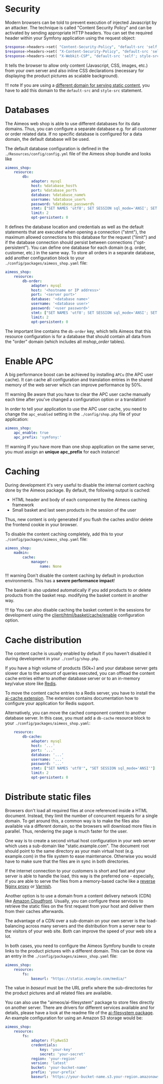# Security

Modern browsers can be told to prevent execution of injected Javascript by an attacker. The technique is called "Content Security Policy" and can be activated by sending appropriate HTTP headers. You can set the required header within your Symfony application using the request object:

```php
$response->headers->set( "Content-Security-Policy", "default-src 'self'; style-src 'self' 'unsafe-inline'";
$response->headers->set( "X-Content-Security-Policy", "default-src 'self'; style-src 'self' 'unsafe-inline'";
$response->headers->set( "X-Webkit-CSP", "default-src 'self'; style-src 'self' 'unsafe-inline'";
```

It tells the browser to allow only content (Javascript, CSS, images, etc.) from your own server and also inline CSS declarations (necessary for displaying the product pictures as scalable background).

!!! note
    If you are using a [different domain for serving static content](#distribute-static-files), you have to add this domain to the `default-src` and `style-src` statement.

# Databases

The Aimeos web shop is able to use different databases for its data domains. Thus, you can configure a separate database e.g. for all customer or order related data. If no specific database is configured for a data domain, the default database will be used.

The default database configuration is defined in the `./Resources/config/config.yml` file of the Aimeos shop bundle and looks like

```yaml
aimeos_shop:
    resource:
        db:
            adapter: mysql
            host: %database_host%
            port: %database_port%
            database: %database_name%
            username: %database_user%
            password: %database_password%
            stmt: ["SET NAMES 'utf8'; SET SESSION sql_mode='ANSI'; SET SESSION sort_buffer_size=2097144; SET SESSION TRANSACTION ISOLATION LEVEL READ COMMITTED;"]
            limit: 2
            opt-persistent: 0
```

It defines the database location and credentials as well as the default statements that are executed when opening a connection ("stmt"), the maximum allowed connections to this database for the request ("limit") and if the database connection should persist between connections ("opt-persistent"). You can define one database for each domain (e.g. order, customer, etc.) in the same way. To store all orders in a separate database, add another configuration block to your `./config/packages/aimeos_shop.yaml` file:

```yaml
aimeos_shop:
    resource:
        db-order:
            adapter: mysql
            host: '<hostname or IP address>'
            port: '<server port>'
            database: '<database name>'
            username: '<database user>'
            password: '<user password>'
            stmt: ["SET NAMES 'utf8'; SET SESSION sql_mode='ANSI'; SET SESSION sort_buffer_size=2097144; SET SESSION TRANSACTION ISOLATION LEVEL READ COMMITTED;"]
            limit: 2
            opt-persistent: 0
```

The important line contains the `db-order` key, which tells Aimeos that this resource configuration is for a database that should contain all data from the "order" domain (which includes all *mshop_order* tables).

# Enable APC

A big performance boost can be achieved by installing `APCu` (the APC user cache). It can cache all configuration and translation entries in the shared memory of the web server which can improve performance by 50%.

!!! warning
    Be aware that you have to clear the APC user cache manually each time after you've changed a configuration option or a translation!

In order to tell your application to use the APC user cache, you need to change the `apc_enabled` setting in the `./config/shop.php` file of your application:

```yaml
aimeos_shop:
    apc_enable: true
    apc_prefix: 'symfony:'
```

!!! warning
    If you have more than one shop application on the same server, you must assign an **unique apc_prefix** for each instance!

# Caching

During development it's very useful to disable the internal content caching done by the Aimeos package. By default, the following output is cached:

* HTML header and body of each component by the Aimeos caching framework
* Small basket and last seen products in the session of the user

Thus, new content is only generated if you flush the caches and/or delete the frontend cookie in your browser.

To disable the content caching completely, add this to your `./config/packages/aimeos_shop.yaml` file:

```yaml
aimeos_shop:
    madmin:
        cache:
            manager:
                name: None
```

!!! warning
    Don't disable the content caching by default in production environments. This has a **severe performance impact**!

The basket is also updated automatically if you add products to or delete products from the basket resp. modifying the basket content in another way.

!!! tip
    You can also disable caching the basket content in the sessions for development using the [client/html/basket/cache/enable](../config/client-html/basket-cache#enable) configuration option.

# Cache distribution

The content cache is usually enabled by default if you haven't disabled it during development in your `./config/shop.php`.

If you have a high volume of products (50k+) and your database server gets slower due to the amount of queries executed, you can offload the content cache entries either to another database server or to an in-memory key/value store like [Redis](https://redis.io/).

To move the content cache entries to a Redis server, you have to install the [ai-cache extension](https://github.com/aimeos/ai-cache). The extension contains documentation how to configure your application for Redis support.

Alternatively, you can move the cached component content to another database server.  In this case, you must add a `db-cache` resource block to your `./config/packages/aimeos_shop.yaml`:

```yaml
    resource:
        db-cache:
            adapter: mysql
            host: '...'
            port: '...'
            database: '...'
            username: '...'
            password: '...'
            stmt: ["SET NAMES 'utf8'", "SET SESSION sql_mode='ANSI'"]
            limit: 2
            opt-persistent: 0
```

# Distribute static files

Browsers don't load all required files at once referenced inside a HTML document. Instead, they limit the number of concurrent requests for a single domain. To get around this, a common way is to make the files also available via a different domain, so the browsers will download more files in parallel. Thus, rendering the page is much faster for the user.

One way is to create a second virtual host configuration in your web server which uses a sub-domain like "static.example.com". The document root should point to the same directory as your main virtual host (e.g. example.com) in the file system to ease maintenance. Otherwise you would have to make sure that the files are in sync in both directories.

If the internet connection to your customers is short and fast and your server is able to handle the load, this way is the preferred one - especially, if you are able to serve the files from a memory-based cache like a [reverse Nginx proxy](https://docs.nginx.com/nginx/admin-guide/web-server/reverse-proxy/) or [Varnish](https://www.varnish-cache.org/).

Another option is to use a domain from a content delivery network (CDN) like [Amazon Cloudfront](https://aws.amazon.com/cloudfront/). Usually, you can configure these services to retrieve the static files on the first request from your host and deliver them from their caches afterwards.

The advantage of a CDN over a sub-domain on your own server is the load-balancing across many servers and the distribution from a server near to the visitors of your web site. Both can improve the speed of your web site a lot.

In both cases, you need to configure the Aimeos Symfony bundle to create links to the product pictures with a different domain. This can be done via an entry in the `./config/packages/aimeos_shop.yaml` file:

```yaml
aimeos_shop:
    resource:
        fs:
            baseurl: "https://static.example.com/media/"
```

The value in *baseurl* must be the URL prefix where the sub-directories for the product pictures and all related files are available.

You can also use the "aimeos/ai-filesystem" package to store files directly on another server. There are drivers for different services available and for details, please have a look at the readme file of the [ai-filesystem package](https://github.com/aimeos/ai-filesystem#installation). An example configuration for using an Amazon S3 storage would be:

```yaml
aimeos_shop:
    resource:
        fs:
            adapter: FlyAwsS3
            credentials:
                key: 'your-key'
                secret: 'your-secret'
            region: 'your-region'
            version: 'latest'
            bucket: 'your-bucket-name'
            prefix: 'your-prefix'
            baseurl: 'https://your-bucket-name.s3.your-region.amazonaws.com/your-prefix/'
```
#